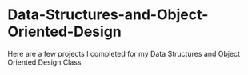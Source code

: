 # Data-Structures-and-Object-Oriented-Design
Here are a few projects I completed for my Data Structures and Object Oriented Design Class
